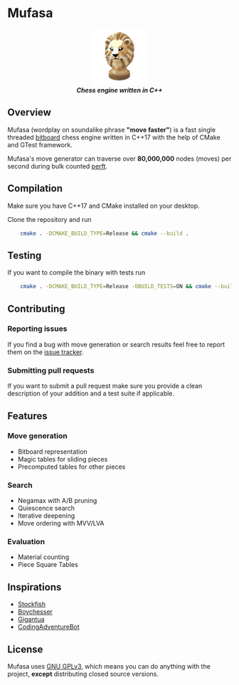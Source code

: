 # Mufasa

<div align="center">
<img src="./assets/icon.png" style="width:25%;">
<br>
<b><i>Chess engine written in C++</i></b>
</div>

## Overview

Mufasa (wordplay on soundalike phrase **"move faster"**) is a fast single threaded [bitboard](https://www.chessprogramming.org/Bitboards) chess engine written in C++17 with the help of CMake and GTest framework.

Mufasa's move generator can traverse over **80,000,000** nodes (moves) per second during bulk counted [perft](https://www.chessprogramming.org/Perft).

## Compilation

Make sure you have C++17 and CMake installed on your desktop.

Clone the repository and run
```sh
    cmake . -DCMAKE_BUILD_TYPE=Release && cmake --build .
```

## Testing

If you want to compile the binary with tests run
```sh
    cmake . -DCMAKE_BUILD_TYPE=Release -DBUILD_TESTS=ON && cmake --build .
```

## Contributing

### Reporting issues

If you find a bug with move generation or search results feel free to report them on the [issue tracker](https://github.com/kanin9/mufasa/issues).

### Submitting pull requests

If you want to submit a pull request make sure you provide a clean description of your addition and a test suite if applicable.  

## Features

### Move generation
- Bitboard representation
- Magic tables for sliding pieces
- Precomputed tables for other pieces

### Search
- Negamax with A/B pruning
- Quiescence search
- Iterative deepening
- Move ordering with MVV/LVA

### Evaluation
- Material counting
- Piece Square Tables

## Inspirations

- [Stockfish](https://github.com/official-stockfish/Stockfish)
- [Boychesser](https://github.com/analog-hors/Boychesser)
- [Gigantua](https://github.com/Gigantua/Gigantua)
- [CodingAdventureBot](https://github.com/SebLague/Chess-Coding-Adventure)

## License

Mufasa uses [GNU GPLv3](https://choosealicense.com/licenses/gpl-3.0/), which means you can do anything with the project, **except** distributing closed source versions.